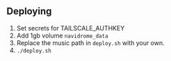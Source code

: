 ## Deploying

1. Set secrets for TAILSCALE_AUTHKEY
2. Add 1gb volume `navidrome_data`
3. Replace the music path in `deploy.sh` with your own.
4. `./deploy.sh`
